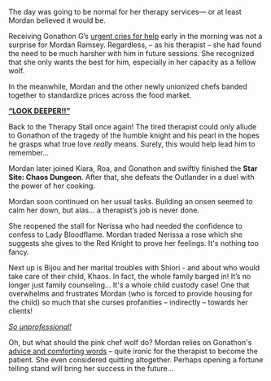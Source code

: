 The day was going to be normal for her therapy services— or at least Mordan believed it would be. 

Receiving Gonathon G’s [urgent cries for help](https://www.youtube.com/live/ABO6qUKDBG0?si=erILWy8VCbyY6pl8&t=359) early in the morning was not a surprise for Mordan Ramsey. Regardless, – as his therapist – she had found the need to be much harsher with him in future sessions. She recognized that she only wants the best for him, especially in her capacity as a fellow wolf.

In the meanwhile, Mordan and the other newly unionized chefs banded together to standardize prices across the food market.

[**“LOOK DEEPER!!”** ](#embed:https://www.youtube.com/live/ABO6qUKDBG0?si=CANHm4diKaH_wEQx&t=2710)

Back to the Therapy Stall once again! The tired therapist could only allude to Gonathon of the tragedy of the humble knight and his pearl in the hopes he grasps what true love *really* means. Surely, this would help lead him to remember...

Mordan later joined Kiara, Roa, and Gonathon and swiftly finished the **Star Site: Chaos Dungeon**. After that, she defeats the Outlander in a duel with the power of her cooking.

Mordan soon continued on her usual tasks. Building an onsen seemed to calm her down, but alas… a therapist’s job is never done. 

She reopened the stall for Nerissa who had needed the confidence to confess to Lady Bloodflame. Mordan traded Nerissa a rose which she suggests she gives to the Red Knight to prove her feelings. It's nothing too fancy. 

Next up is Bijou and her marital troubles with Shiori - and about who would take care of their child, Khaos. In fact, the whole family barged in! It’s no longer just family counseling… It's a whole child custody case! One that overwhelms and frustrates Mordan (who is forced to provide housing for the child) so much that she curses profanities – indirectly – towards her clients! 

[*So unprofessional!*](#embed:https://www.youtube.com/live/ABO6qUKDBG0?si=8wRcb_rUHunL6g-l&t=15020)

Oh, but what should the pink chef wolf do? Mordan relies on Gonathon's [advice and comforting words](https://www.youtube.com/live/ABO6qUKDBG0?si=2mHBa7quw2R5pts9) – quite ironic for the therapist to become the patient. She even considered quitting altogether. Perhaps opening a fortune telling stand will bring her success in the future...